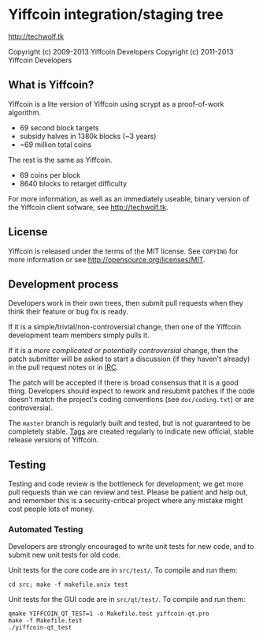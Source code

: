 Yiffcoin integration/staging tree
================================

http://techwolf.tk

Copyright (c) 2009-2013 Yiffcoin Developers
Copyright (c) 2011-2013 Yiffcoin Developers

What is Yiffcoin?
----------------

Yiffcoin is a lite version of Yiffcoin using scrypt as a proof-of-work algorithm.
 - 69 second block targets
 - subsidy halves in 1380k blocks (~3 years)
 - ~69 million total coins

The rest is the same as Yiffcoin.
 - 69 coins per block
 - 8640 blocks to retarget difficulty

For more information, as well as an immediately useable, binary version of
the Yiffcoin client sofware, see http://techwolf.tk.

License
-------

Yiffcoin is released under the terms of the MIT license. See `COPYING` for more
information or see http://opensource.org/licenses/MIT.

Development process
-------------------

Developers work in their own trees, then submit pull requests when they think
their feature or bug fix is ready.

If it is a simple/trivial/non-controversial change, then one of the Yiffcoin
development team members simply pulls it.

If it is a *more complicated or potentially controversial* change, then the patch
submitter will be asked to start a discussion (if they haven't already) in the pull request notes or in [IRC](irc://irc.ircfox.net/yiffcoin).

The patch will be accepted if there is broad consensus that it is a good thing.
Developers should expect to rework and resubmit patches if the code doesn't
match the project's coding conventions (see `doc/coding.txt`) or are
controversial.

The `master` branch is regularly built and tested, but is not guaranteed to be
completely stable. [Tags](https://github.com/yiffcoin/yiffcoin/tags) are created
regularly to indicate new official, stable release versions of Yiffcoin.

Testing
-------

Testing and code review is the bottleneck for development; we get more pull
requests than we can review and test. Please be patient and help out, and
remember this is a security-critical project where any mistake might cost people
lots of money.

### Automated Testing

Developers are strongly encouraged to write unit tests for new code, and to
submit new unit tests for old code.

Unit tests for the core code are in `src/test/`. To compile and run them:

    cd src; make -f makefile.unix test

Unit tests for the GUI code are in `src/qt/test/`. To compile and run them:

    qmake YIFFCOIN_QT_TEST=1 -o Makefile.test yiffcoin-qt.pro
    make -f Makefile.test
    ./yiffcoin-qt_test

